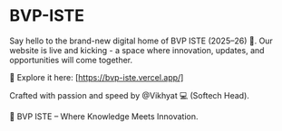 # BVP-ISTE

Say hello to the brand-new digital home of BVP ISTE (2025–26) 🚀.
Our website is live and kicking - a space where innovation, updates, and opportunities will come together.

🔗 Explore it here: [https://bvp-iste.vercel.app/]

Crafted with passion and speed by @Vikhyat 💻 (Softech Head).

💙 BVP ISTE – Where Knowledge Meets Innovation.
